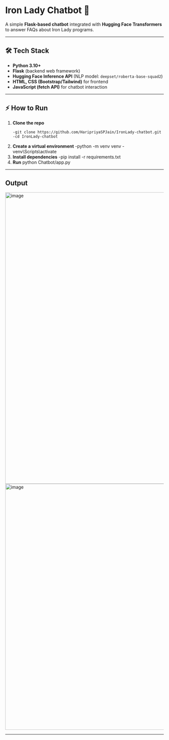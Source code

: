 # Iron Lady Chatbot 🤖  

A simple **Flask-based chatbot** integrated with **Hugging Face Transformers** to answer FAQs about Iron Lady programs.  

---

## 🛠️ Tech Stack  

- **Python 3.10+**
- **Flask** (backend web framework)  
- **Hugging Face Inference API** (NLP model: `deepset/roberta-base-squad2`)  
- **HTML, CSS (Bootstrap/Tailwind)** for frontend  
- **JavaScript (fetch API)** for chatbot interaction  

---

## ⚡ How to Run  

1. **Clone the repo**
   ```bash
   -git clone https://github.com/HaripriyaSPJain/IronLady-chatbot.git
   -cd IronLady-chatbot
3. **Create a virtual environment**
   -python -m venv venv
   -venv\Scripts\activate
4. **Install dependencies**
   -pip install -r requirements.txt
5. **Run**
   python Chatbot/app.py

---

## Output

<img width="1816" height="925" alt="image" src="https://github.com/user-attachments/assets/659519c0-c3fa-4277-bde2-b481ab628c85" />

<img width="783" height="781" alt="image" src="https://github.com/user-attachments/assets/d9b6ae6e-5724-41cc-9ce7-cdee74e438a9" />

---

